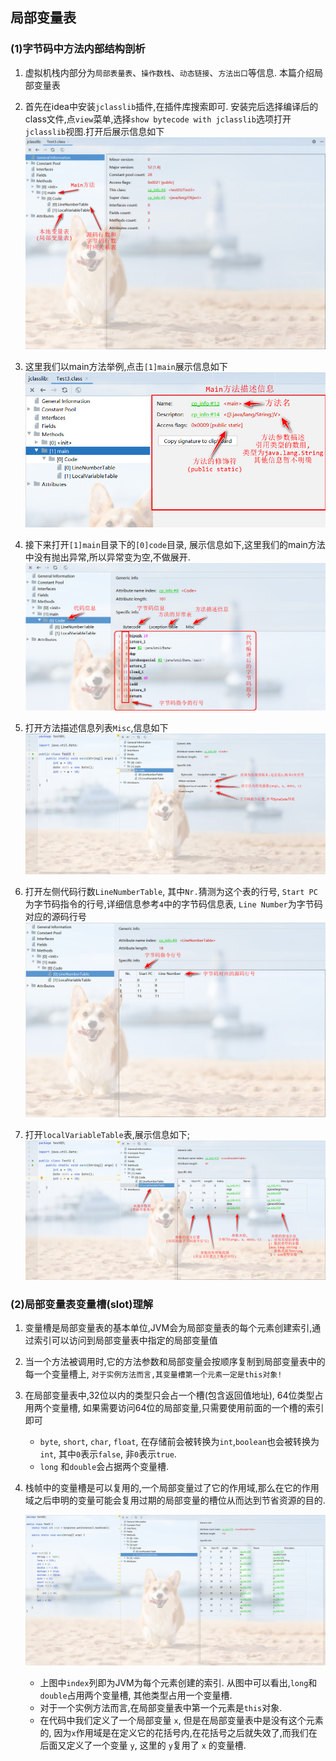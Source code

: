 ## 局部变量表

### (1)字节码中方法内部结构剖析
1. 虚拟机栈内部分为`局部表量表`、`操作数栈`、`动态链接`、`方法出口`等信息. 本篇介绍局部变量表

2. 首先在idea中安装`jclasslib`插件,在插件库搜索即可. 安装完后选择编译后的class文件,点`view`菜单,选择`show bytecode with jclasslib`选项打开`jclasslib`视图.打开后展示信息如下
    ![jclasslib信息](./img/局部变量表/01_类字节码组成信息.jpg)

3. 这里我们以main方法举例,点击`[1]main`展示信息如下
    ![jclasslib信息](./img/局部变量表/02_方法内部信息描述.jpg)

4. 接下来打开`[1]main`目录下的`[0]code`目录, 展示信息如下,这里我们的main方法中没有抛出异常,所以异常变为空,不做展开.
    ![jclasslib信息](./img/局部变量表/03_代码及字节码信息.jpg)

5. 打开方法描述信息列表`Misc`,信息如下
    ![jclasslib信息](./img/局部变量表/04_方法参数信息描述.jpg)

6. 打开左侧代码行数`LineNumberTable`, 其中`Nr.`猜测为这个表的行号, `Start PC`为字节码指令的行号,详细信息参考`4`中的字节码信息表, `Line Number`为字节码对应的源码行号
    ![jclasslib信息](./img/局部变量表/05_行号对应表.jpg)

7. 打开`localVariableTable`表,展示信息如下;
        ![jclasslib信息](./img/局部变量表/06_局部变量表.jpg)

### (2)局部变量表变量槽(slot)理解

1. 变量槽是局部变量表的基本单位,JVM会为局部变量表的每个元素创建索引,通过索引可以访问到局部变量表中指定的局部变量值

2. 当一个方法被调用时,它的方法参数和局部变量会按顺序复制到局部变量表中的每一个变量槽上, `对于实例方法而言,其变量槽第一个元素一定是this对象!`

3. 在局部变量表中,32位以内的类型只会占一个槽(包含返回值地址), 64位类型占用两个变量槽, 如果需要访问64位的局部变量,只需要使用前面的一个槽的索引即可
    - `byte`, `short`, `char`, `float`, 在存储前会被转换为`int`,`boolean`也会被转换为`int`, 其中`0`表示`false`, 非`0`表示`true`. 
    - `long` 和`double`会占据两个变量槽.

4. 栈帧中的变量槽是可以复用的,一个局部变量过了它的作用域,那么在它的作用域之后申明的变量可能会复用过期的局部变量的槽位从而达到节省资源的目的.

    ![局部变量表](./img/局部变量表/局部变量表.jpg)
    - 上图中`index`列即为JVM为每个元素创建的索引. 从图中可以看出,`long`和`double`占用两个变量槽, 其他类型占用一个变量槽.
    - 对于一个实例方法而言,在局部变量表中第一个元素是`this`对象.
    - 在代码中我们定义了一个局部变量 `x`, 但是在局部变量表中是没有这个元素的, 因为`x`作用域是在定义它的花括号内,在花括号之后就失效了,而我们在后面又定义了一个变量 `y`, 这里的 `y`复用了 `x` 的变量槽.





